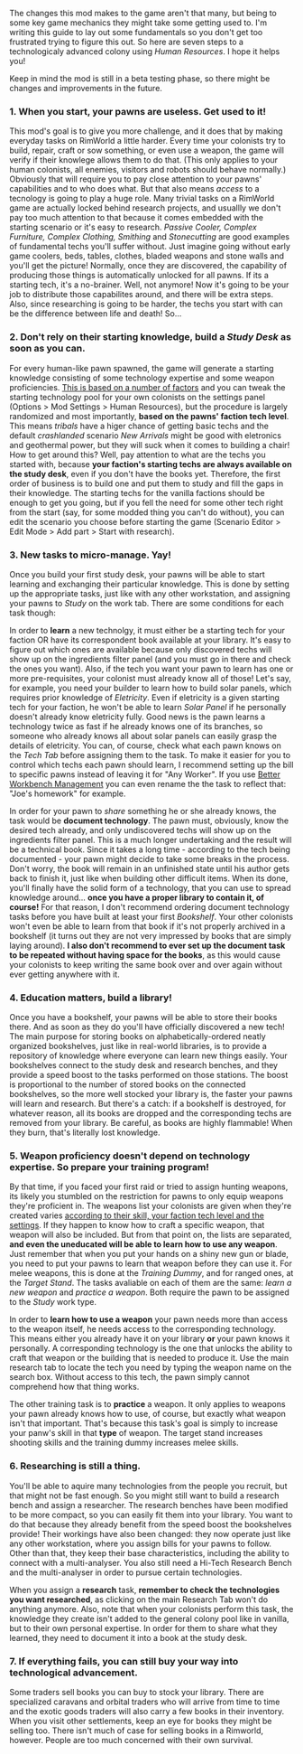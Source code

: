 The changes this mod makes to the game aren't that many, but being to some key game mechanics they might take some getting used to. I'm writing this guide to lay out some fundamentals so you don't get too frustrated trying to figure this out. So here are seven steps to a technologicaly advanced colony using _Human Resources_. I hope it helps you!

Keep in mind the mod is still in a beta testing phase, so there might be changes and improvements in the future.

### 1. When you start, your pawns are useless. Get used to it!
This mod's goal is to give you more challenge, and it does that by making everyday tasks on RimWorld a little harder. Every time your colonists try to build, repair, craft or sow something, or even use a weapon, the game will verify if their knowlege allows them to do that. (This only applies to your human colonists, all enemies, visitors and robots should behave normally.) Obviously that will require you to pay close attention to your pawns' capabilities and to who does what. But that also means _access_ to a tecnology is going to play a huge role. Many trivial tasks on a RimWorld game are actually locked behind research projects, and usuallly we don't pay too much attention to that because it comes embedded with the starting scenario or it's easy to research. _Passive Cooler, Complex Furniture, Complex Clothing, Smithing_ and _Stonecutting_ are good examples of fundamental techs you'll suffer without. Just imagine going without early game coolers, beds, tables, clothes, bladed weapons and stone walls and you'll get the picture! Normally, once they are discovered, the capability of producing those things is automatically unlocked for all pawns. If its a starting tech, it's a no-brainer. Well, not anymore! Now it's going to be your job to distribute those capabilites around, and there will be extra steps. Also, since researching is going to be harder, the techs you start with can be the difference between life and death! So...

### 2. Don't rely on their starting knowledge, build a _Study Desk_ as soon as you can.
For every human-like pawn spawned, the game will generate a starting knowledge consisting of some technology expertise and some weapon proficiencies. [This is based on a number of factors](https://github.com/jptrrs/HumanResources/wiki/How-a-pawn's-starting-knowledge-is-generated.) and you can tweak the starting technology pool for your own colonists on the settings panel (Options > Mod Settings > Human Resources), but the procedure is largely randomized and most importantly, **based on the pawns' faction tech level**. This means _tribals_ have a higer chance of getting basic techs and the default _crashlanded_ scenario _New Arrivals_ might be good with eletronics and geothermal power, but they will suck when it comes to building a chair! How to get around this? Well, pay attention to what are the techs you started with, because **your faction's starting techs are always available on the study desk**, even if you don't have the books yet. Therefore, the first order of business is to build one and put them to study and fill the gaps in their knowledge. The starting techs for the vanilla factions should be enough to get you going, but if you fell the need for some other tech right from the start (say, for some modded thing you can't do without), you can edit the scenario you choose before starting the game (Scenario Editor > Edit Mode > Add part > Start with research).

### 3. New tasks to micro-manage. Yay!
Once you build your first study desk, your pawns will be able to start learning and exchanging their particular knowledge. This is done by setting up the appropriate tasks, just like with any other workstation, and assigning your pawns to _Study_ on the work tab. There are some conditions for each task though:

In order to **learn** a new technolgy, it must either be a starting tech for your faction OR have its correspondent book available at your library. It's easy to figure out which ones are available because only discovered techs will show up on the ingredients filter panel (and you must go in there and check the ones you want). Also, if the tech you want your pawn to learn has one or more pre-requisites, your colonist must already know all of those!  Let's say, for example, you need your builder to learn how to build solar panels, which requires prior knowledge of _Eletricity_. Even if eletricity is a given starting tech for your faction, he won't be able to learn _Solar Panel_ if he personally doesn't already know eletricity fully. Good news is the pawn learns a technology twice as fast if he already knows one of its branches, so someone who already knows all about solar panels can easily grasp the details of eletricity. You can, of course, check what each pawn knows on the _Tech Tab_ before assigning them to the task. To make it easier for you to control which techs each pawn should learn, I recommend setting up the bill to specific pawns instead of leaving it for "Any Worker". If you use [Better Workbench Management](https://steamcommunity.com/sharedfiles/filedetails/?id=935982361) you can even rename the the task to reflect that: "Joe's homework" for example. 

In order for your pawn to _share_ something he or she already knows, the task would be **document technology**. The pawn must, obviously, know the desired tech already, and only undiscovered techs will show up on the ingredients filter panel. This is a much longer undertaking and the result will be a technical book. Since it takes a long time - according to the tech being documented - your pawn might decide to take some breaks in the process. Don't worry, the book will remain in an unfinished state until his author gets back to finish it, just like when building other difficult items. When its done, you'll finally have the solid form of a technology, that you can use to spread knowledge around... **once you have a proper library to contain it, of course!** For that reason, I don't recommend ordering document technology tasks before you have built at least your first _Bookshelf_. Your other colonists won't even be able to learn from that book if it's not properly archived in a bookshelf (it turns out they are not very impressed by books that are simply laying around). **I also don't recommend to ever set up the document task to be repeated without having space for the books**, as this would cause your colonists to keep writing the same book over and over again without ever getting anywhere with it.

### 4. Education matters, build a library!
Once you have a bookshelf, your pawns will be able to store their books there. And as soon as they do you'll have officially discovered a new tech! The main purpose for storing books on alphabetically-ordered neatly organized bookshelves, just like in real-world libraries, is to provide a repository of knowledge where everyone can learn new things easily. Your bookshelves connect to the study desk and research benches, and they provide a speed boost to the tasks performed on those stations. The boost is proportional to the number of stored books on the connected bookshelves, so the more well stocked your library is, the faster your pawns will learn and research. 
But there's a catch: if a bookshelf is destroyed, for whatever reason, all its books are dropped and the corresponding techs are removed from your library. Be careful, as books are highly flammable! When they burn, that's literally lost knowledge.

### 5. Weapon proficiency doesn't depend on technology expertise. So prepare your training program!
By that time, if you faced your first raid or tried to assign hunting weapons, its likely you stumbled on the restriction for pawns to only equip weapons they're proficient in. The weapons list your colonists are given when they're created varies [according to their skill, your faction tech level and the settings](https://github.com/jptrrs/HumanResources/wiki/How-a-pawn's-starting-knowledge-is-generated.#weapon-proficiency). If they happen to know how to craft a specific weapon, that weapon will also be included. But from that point on, the lists are separated, **and even the uneducated will be able to learn how to use any weapon**. Just remember that when you put your hands on a shiny new gun or blade, you need to put your pawns to learn that weapon before they can use it. For melee weapons, this is done at the _Training Dummy_, and for ranged ones, at the _Target Stand_. The tasks avaliable on each of them are the same: _learn a new weapon_ and _practice a weapon_. Both require the pawn to be assigned to the _Study_ work type.

In order to **learn how to use a weapon** your pawn needs more than access to the weapon itself, he needs access to the corresponding technology. This means either you already have it on your library **or** your pawn knows it personally. A corresponding technology is the one that unlocks the ability to craft that weapon or the building that is needed to produce it. Use the main research tab to locate the tech you need by typing the weapon name on the search box. Without access to this tech, the pawn simply cannot comprehend how that thing works.

The other training task is to **practice** a weapon. It only applies to weapons your pawn already knows how to use, of course, but exactly what weapon isn't that important. That's because this task's goal is simply to increase your panw's skill in that **type** of weapon. The target stand increases shooting skills and the training dummy increases melee skills. 

### 6. Researching is still a thing.
You'll be able to aquire many technologies from the people you recruit, but that might not be fast enough. So you might still want to build a research bench and assign a researcher. The research benches have been modified to be more compact, so you can easily fit them into your library. You want to do that because they already benefit from the speed boost the bookshelves provide! Their workings have also been changed: they now operate just like any other workstation, where you assign bills for your pawns to follow. Other than that, they keep their base characteristics, including the ability to connect with a multi-analyser. You also still need a Hi-Tech Research Bench and the multi-analyser in order to pursue certain technologies.

When you assign a **research** task, **remember to check the technologies you want researched**, as clicking on the main Research Tab won't do anything anymore. Also, note that when your colonists perform this task, the knowledge they create isn't added to the general colony pool like in vanilla, but to their own personal expertise. In order for them to share what they learned, they need to document it into a book at the study desk.

### 7. If everything fails, you can still buy your way into technological advancement.
Some traders sell books you can buy to stock your library. There are specialized caravans and orbital traders who will arrive from time to time and the exotic goods traders will also carry a few books in their inventory. When you visit other settlements, keep an eye for books they might be selling too. There isn't much of case for selling books in a Rimworld, however. People are too much concerned with their own survival.